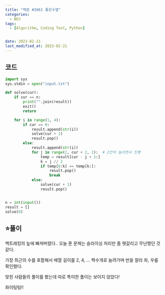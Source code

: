 ```yaml
---
title: "백준 #2661 좋은수열"
categories:
  - BOJ
tags:
  - [Algorithm, Coding Test, Python]


date: 2023-02-21
last_modified_at: 2023-02-21
---
```

## 코드

```python
import sys
sys.stdin = open("input.txt")

def solve(cur):
    if cur == n:
        print("".join(result))
        exit()
        return

    for i in range(1, 4):
        if cur == 0:
            result.append(str(i))
            solve(cur + 1)
            result.pop()
        else:
            result.append(str(i))
            for j in range(2, cur + 2, 2):  # 2칸씩 늘리면서 진행
                temp = result[cur - j + 1:] 
                k = j // 2
                if temp[0:k] == temp[k:]:
                    result.pop()
                    break
            else:
                solve(cur + 1)
                result.pop()


n = int(input())
result = []
solve(0)
```



## :star:풀이

백트래킹의 늪에 빠져버렸다.. 오늘 푼 문제는 슬라이싱 처리만 좀 헷갈리고 무난했던 것 같다.

가장 최근의 수를 포함해서 배열 길이를 2, 4, ... 짝수개로 늘려가며 반을 잘라 좌, 우를 확인했다. 

맞힌 사람들의 풀이를 봤는데 따로 특이한 풀이는 보이지 않았다!

화이팅팅!!